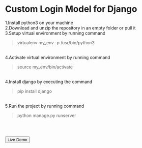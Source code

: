 # <b>Custom Login Model for Django</b>
1.Install python3 on your machine <br>
2.Download and unzip the repository in an empty folder or pull it <br>
3.Setup virtual environment by running command <br>
> virtualenv my_env -p /usr/bin/python3
<br>
4.Activate virtual environment by running command <br>
 
> source my_env/bin/activate 
<br>
4.Install django by executing the command 
<br>

> pip install django

<br>
5.Run the project by running command <br>

> python manage.py runserver
<br>

## <a href="http://custom.pythonanywhere.com"><button>Live Demo</button></a>

